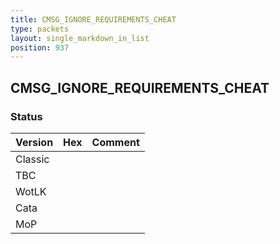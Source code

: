 ```yaml
---
title: CMSG_IGNORE_REQUIREMENTS_CHEAT
type: packets
layout: single_markdown_in_list
position: 937
---
```


## CMSG_IGNORE_REQUIREMENTS_CHEAT

### Status

Version    | Hex        | Comment
---------- | ---------- | ---------- 
Classic    |            |
TBC        |            |
WotLK      |            |
Cata       |            |
MoP        |            |